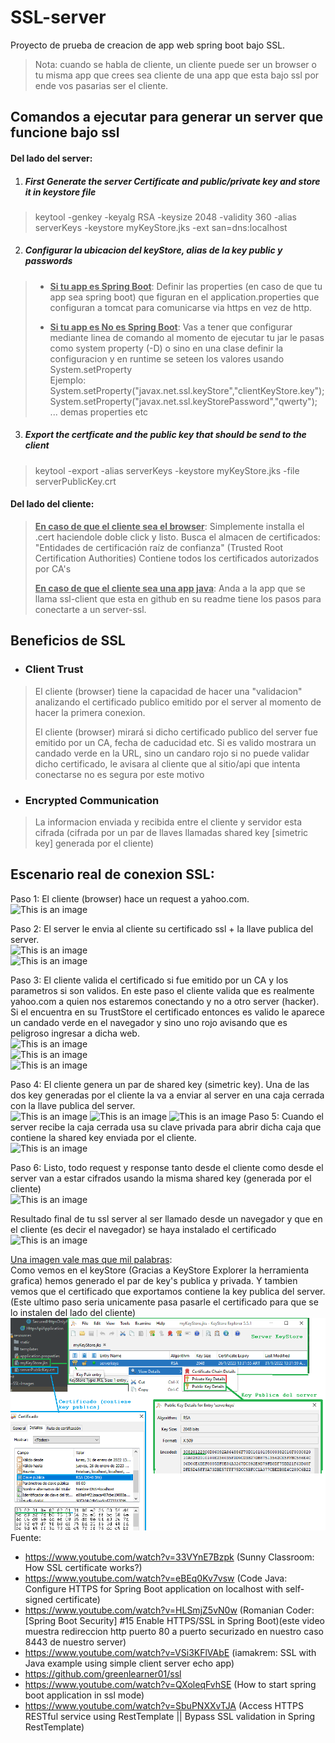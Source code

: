 # SSL-server

Proyecto de prueba de creacion de app web spring boot bajo SSL.

> Nota: cuando se habla de cliente, un cliente puede ser un browser o tu misma app que crees sea cliente de una app que esta bajo ssl por ende vos pasarias ser el cliente.

## Comandos a ejecutar para generar un server que funcione bajo ssl

#### Del lado del server:

1. ##### First Generate the server Certificate and public/private key and store it in keystore file

> keytool -genkey -keyalg RSA -keysize 2048 -validity 360 -alias serverKeys -keystore myKeyStore.jks -ext san=dns:localhost


2. ##### Configurar la ubicacion del keyStore, alias de la key public y passwords
> - <ins>**Si tu app es Spring Boot**</ins>: Definir las properties (en caso de que tu app sea spring boot) que figuran en el application.properties que configuran a tomcat para comunicarse via https en vez de http.
>
> 
> - <ins>**Si tu app es No es Spring Boot**</ins>: Vas a tener que configurar mediante linea de comando al momento de ejecutar tu jar le pasas como system property (-D) o sino en una clase definir
>   la configuracion y en runtime se seteen los valores usando System.setProperty  
>   Ejemplo:  
>   System.setProperty("javax.net.ssl.keyStore","clientKeyStore.key");  
>   System.setProperty("javax.net.ssl.keyStorePassword","qwerty");  
>   ... demas properties etc  

3. ##### Export the certficate and the public key that should be send to the client
> keytool -export -alias serverKeys -keystore myKeyStore.jks -file serverPublicKey.crt

#### Del lado del cliente:
> <ins>**En caso de que el cliente sea el browser**</ins>: Simplemente installa el .cert haciendole doble click y listo.
> Busca el almacen de certificados: "Entidades de certificación raíz de confianza"  (Trusted Root Certification Authorities) Contiene todos los certificados autorizados por CA's
> 
> <ins>**En caso de que el cliente sea una app java**</ins>:
> Anda a la app que se llama ssl-client que esta en github en su readme tiene los pasos para conectarte a un server-ssl.

## Beneficios de SSL
- ### Client Trust
> El cliente (browser) tiene la capacidad de hacer una "validacion" analizando el certificado publico emitido por el server al momento de hacer la primera conexion.
>
> El cliente (browser) mirará si dicho certificado publico del server fue emitido por un CA, fecha de caducidad etc. Si es valido mostrara un candado verde en la URL, sino un candaro rojo si no puede validar dicho certificado, le avisara al cliente que al sitio/api que intenta conectarse no es segura por este motivo
- ### Encrypted Communication
> La informacion enviada y recibida entre el cliente y servidor esta cifrada (cifrada por un par de llaves llamadas shared key [simetric key] generada por el cliente)


## Escenario real de conexion SSL:

Paso 1:
El cliente (browser) hace un request a yahoo.com.  
![This is an image](https://github.com/estebanbri/ssl-server/blob/master/Steps-SSL-Images/step1.png)

Paso 2:
El server le envia al cliente su certificado ssl + la llave publica del server.  
![This is an image](https://github.com/estebanbri/ssl-server/blob/master/Steps-SSL-Images/step2.1.png)  
![This is an image](https://github.com/estebanbri/ssl-server/blob/master/Steps-SSL-Images/step2.2.png)  

Paso 3:
El cliente valida el certificado si fue emitido por un CA y los parametros si son validos.
En este paso el cliente valida que es realmente yahoo.com a quien nos estaremos conectando y no a otro server (hacker).
Si el encuentra en su TrustStore el certificado entonces es valido le aparece un candado verde en el navegador y sino uno rojo avisando que es peligroso ingresar a dicha web.  
![This is an image](https://github.com/estebanbri/ssl-server/blob/master/Steps-SSL-Images/step3.1.png)  
![This is an image](https://github.com/estebanbri/ssl-server/blob/master/Steps-SSL-Images/step3.2.png)  
![This is an image](https://github.com/estebanbri/ssl-server/blob/master/Steps-SSL-Images/step3.3.png)    

Paso 4:
El cliente genera un par de shared key (simetric key). Una de las dos key generadas por el cliente
la va a enviar al server en una caja cerrada con la llave publica del server.  
![This is an image](https://github.com/estebanbri/ssl-server/blob/master/Steps-SSL-Images/step4.1.png)
![This is an image](https://github.com/estebanbri/ssl-server/blob/master/Steps-SSL-Images/step4.2.png)
![This is an image](https://github.com/estebanbri/ssl-server/blob/master/Steps-SSL-Images/step4.3.png)
Paso 5:
Cuando el server recibe la caja cerrada usa su clave privada para abrir dicha caja que contiene la shared key enviada por el cliente.  
![This is an image](https://github.com/estebanbri/ssl-server/blob/master/Steps-SSL-Images/step5.png)

Paso 6:
Listo, todo request y response tanto desde el cliente como desde el server van a estar cifrados usando la misma shared key (generada por el cliente)  
![This is an image](https://github.com/estebanbri/ssl-server/blob/master/Steps-SSL-Images/step6.1.png)


Resultado final de tu ssl server al ser llamado desde un navegador y que en el cliente (es decir el navegador) se haya instalado el certificado  
![This is an image](https://github.com/estebanbri/ssl-server/blob/master/Steps-SSL-Images/ssl-server-execution.png)

<ins>Una imagen vale mas que mil palabras</ins>:    
Como vemos en el keyStore (Gracias a KeyStore Explorer la herramienta grafica) hemos generado el par de key's publica y privada. Y tambien vemos que el certificado que exportamos contiene la key  publica del server.(Este ultimo paso seria unicamente pasa pasarle el certificado para que se lo instalen del lado del cliente)  
![This is an image](https://github.com/estebanbri/https-server/blob/master/Steps-SSL-Images/keystore-detail.png)
Fuente:
- https://www.youtube.com/watch?v=33VYnE7Bzpk (Sunny Classroom: How SSL certificate works?)
- https://www.youtube.com/watch?v=eBEq0Kv7vsw (Code Java: Configure HTTPS for Spring Boot application on localhost with self-signed certificate)
- https://www.youtube.com/watch?v=HLSmjZ5vN0w (Romanian Coder: [Spring Boot Security] #15 Enable HTTPS/SSL in Spring Boot)(este video muestra redireccion http puerto 80 a puerto securizado en nuestro caso 8443 de nuestro server)
- https://www.youtube.com/watch?v=VSi3KFlVAbE (iamakrem: SSL with Java example using simple client server echo app)
- https://github.com/greenlearner01/ssl
- https://www.youtube.com/watch?v=QXoleqFvhSE (How to start spring boot application in ssl mode)
- https://www.youtube.com/watch?v=SbuPNXXvTJA (Access HTTPS RESTful service using RestTemplate || Bypass SSL validation in Spring RestTemplate)
